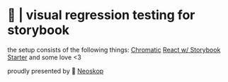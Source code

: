 # 🧪 | visual regression testing for storybook

the setup consists of the following things:
[Chromatic](https://www.chromatic.com/)
[React w/ Storybook Starter](https://github.com/micahgodbolt/react-with-storybook-starter)
and some love <3 

proudly presented by 💜 [Neoskop](https://www.neoskop.de)
